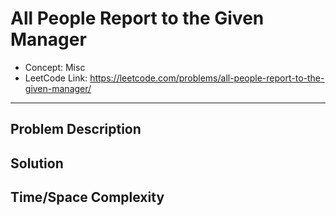 # All People Report to the Given Manager

- Concept: Misc
- LeetCode Link: https://leetcode.com/problems/all-people-report-to-the-given-manager/

---

## Problem Description

## Solution

## Time/Space Complexity

